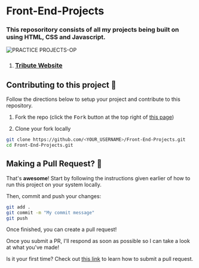 # Front-End-Projects
<h3 text-alihn="center">This reposoritory consists of all my projects being built on using HTML, CSS and Javascript.</h3>

<!-- ![Top-10-Projects-For-Beginners-To-Practice-HTML-and-CSS-Skills](https://user-images.githubusercontent.com/85782825/175781013-319c8923-d5be-4990-9b11-1fe44eb6875a.jpg)
 -->
 
![PRACTICE PROJECTS-OP](https://user-images.githubusercontent.com/85782825/175821674-c8c4ae1c-c55b-4506-8e43-96a988013e4c.png)

1. <h3><a href="https://github.com/Jyoti-prakash-rout/Front-End-Projects/tree/master/The%20Tribute%20Website">Tribute Website</a>

## Contributing to this project 👊


Follow the directions below to setup your project and contribute to this repository.

1. Fork the repo (click the <kbd>Fork</kbd> button at the top right of [this page](https://www.github.com/Jyoti-prakash-rout/Front-End-Projects))

2. Clone your fork locally

```sh
git clone https://github.com/<YOUR_USERNAME>/Front-End-Projects.git
cd Front-End-Projects.git
```


## Making a Pull Request? 🔁

That's **awesome**! Start by following the instructions given earlier of how to run this project on your system locally.

Then, commit and push your changes:

```bash
git add .
git commit -m "My commit message"
git push
```

Once finished, you can create a pull request!

Once you submit a PR, I'll respond as soon as possible so I can take a look at what you've made!

Is it your first time? Check out [this link](https://docs.github.com/en/free-pro-team@latest/github/collaborating-with-issues-and-pull-requests/creating-a-pull-request-from-a-fork) to learn how to submit a pull request.
